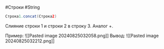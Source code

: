 #Строки #String

```Java
Строка1.concat(Строка2)
```
Слияние строки 1 и строки 2 в строку 3. Аналог +.

Пример:
![[Pasted image 20240825032058.png]]
Вывод:
![[Pasted image 20240825032212.png]]

